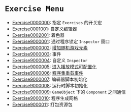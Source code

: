 # `Exercise Menu`

* [Exercise0000000](./Exercise0000000/README.md): 指定 `Exercises` 的开关宏
* [Exercise0001001](./Exercise0001001/README.md): 自定义编辑器
* [Exercise0002001](./Exercise0002001/README.md): 着色器
* [Exercise9000001](./Exercise9000001/README.md): 通过程序锁定 `Inspector` 窗口
* [Exercise9000002](./Exercise9000002/README.md): [增加随机游戏元素](https://docs.unity3d.com/Manual/RandomNumbers.html)
* [Exercise9000003](./Exercise9000003/README.md): 事件
* [Exercise9000004](./Exercise9000004/README.md): 自定义 `Inspector`
* [Exercise9000005](./Exercise9000005/README.md): [进入播放模式可配置化](https://docs.unity3d.com/Manual/ConfigurableEnterPlayMode.html)
* [Exercise9000006](./Exercise9000006/README.md): [程序集重载事件](https://docs.unity3d.com/ScriptReference/AssemblyReloadEvents.html)
* [Exercise9000007](./Exercise9000007/README.md): 编辑器脚本初始化
* [Exercise9000008](./Exercise9000008/README.md): 运行时脚本初始化
* [Exercise9000009](./Exercise9000009/README.md): `GameObject` 下的 `Component` 之间通信
* [Exercise9000010](./Exercise9000010/README.md): 程序生成网格
* [Exercise9000011](./Exercise9000011/README.md): 打包资源包